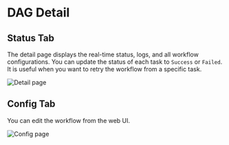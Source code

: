 # DAG Detail

## Status Tab

The detail page displays the real-time status, logs, and all workflow configurations. You can update the status of each task to `Success` or `Failed`. It is useful when you want to retry the workflow from a specific task.

![Detail page](https://user-images.githubusercontent.com/1475839/166269521-03098e46-6608-43fa-b363-0d00b069c808.png)

## Config Tab

You can edit the workflow from the web UI.

![Config page](https://user-images.githubusercontent.com/1475839/168244116-785b0444-228c-4919-99ae-14dd80abbf50.png)